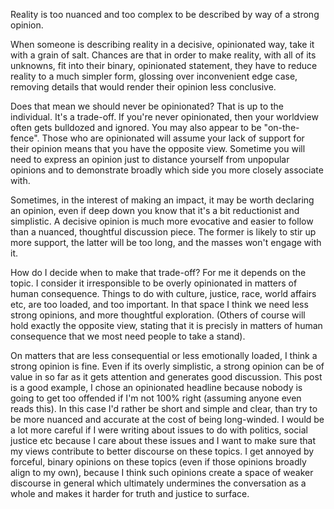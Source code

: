 Reality is too nuanced and too complex to be described by way of a strong opinion.

When someone is describing reality in a decisive, opinionated way, take it with a grain of salt. Chances are that in order to make reality, with all of its unknowns, fit into their binary, opinionated statement, they have to reduce reality to a much simpler form, glossing over inconvenient edge case, removing details that would render their opinion less conclusive.

Does that mean we should never be opinionated? That is up to the individual. It's a trade-off. If you're never opinionated, then your worldview often gets bulldozed and ignored. You may also appear to be "on-the-fence". Those who are opinionated will assume your lack of support for their opinion means that you have the opposite view. Sometime you will need to express an opinion just to distance yourself from unpopular opinions and to demonstrate broadly which side you more closely associate with. 

Sometimes, in the interest of making an impact, it may be worth declaring an opinion, even if deep down you know that it's a bit reductionist and simplistic. A decisive opinion is much more evocative and easier to follow than a nuanced, thoughtful discussion piece. The former is likely to stir up more support, the latter will be too long, and the masses won't engage with it.

How do I decide when to make that trade-off? For me it depends on the topic. I consider it irresponsible to be overly opinionated in matters of human consequence. Things to do with culture, justice, race, world affairs etc, are too loaded, and too important. In that space I think we need less strong opinions, and more thoughtful exploration. (Others of course will hold exactly the opposite view, stating that it is precisly in matters of human consequence that we most need people to take a stand). 

On matters that are less consequential or less emotionally loaded, I think a strong opinion is fine. Even if its overly simplistic, a strong opinion can be of value in so far as it gets attention and generates good discussion. This post is a good example, I chose an opinionated headline because nobody is going to get too offended if I'm not 100% right (assuming anyone even reads this). In this case I'd rather be short and simple and clear, than try to be more nuanced and accurate at the cost of being long-winded. 
I would be a lot more careful if I were writing about issues to do with politics, social justice etc because I care about these issues and I want to make sure that my views contribute to better discourse on these topics. I get annoyed by forceful, binary opinions on these topics (even if those opinions broadly align to my own), because I think such opinions create a space of weaker discourse in general which ultimately undermines the conversation as a whole and makes it harder for truth and justice to surface. 
